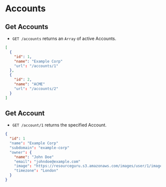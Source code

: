 # Accounts

## Get Accounts

* `GET /accounts` returns an `Array` of active Accounts.

```json
[
  {
    "id": 1,
    "name": "Example Corp"
    "url": "/accounts/1"
  },
  {
    "id": 2,
    "name": "ACME"
    "url": "/accounts/2"
  }
]
```

## Get Account

* `GET /account/1` returns the specified Account.

```json
{
  "id": 1
  "name": "Example Corp"
  "subdomain": "example-corp"
  "owner": {
    "name": "John Doe"
    "email": "johndoe@example.com"
    "image": "https://resourceguru.s3.amazonaws.com/images/user/1/image/card_69cb-7f96ae8b2e17.png"
    "timezone": "London"
  }
}
```
